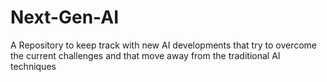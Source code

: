 # Next-Gen-AI
 A Repository to keep track with new AI developments that try to overcome the current challenges and that move away from the traditional AI techniques 
